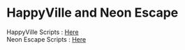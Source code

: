 # HappyVille and Neon Escape

HappyVille Scripts : <a href="https://github.com/eliodeberardinis/CW3_Math/tree/master/CW3_Math_Graphics/Assets/Scene_1_Assets/Scene_1_Scripts">Here</a><br/>
Neon Escape Scripts : <a href="https://github.com/eliodeberardinis/CW3_Math/tree/master/CW3_Math_Graphics/Assets/Scene_2_Assets/Scene_2_Scripts">Here</a><br/>
